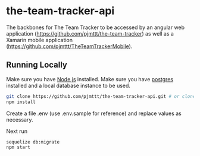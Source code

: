 # the-team-tracker-api
The backbones for The Team Tracker to be accessed by an angular web application (https://github.com/pjmttt/the-team-tracker) as well as a Xamarin mobile application (https://github.com/pjmttt/TheTeamTrackerMobile).

## Running Locally

Make sure you have [Node.js](http://nodejs.org/) installed.
Make sure you have [postgres](https://www.postgresql.org/) installed and a local database instance to be used.

```sh
git clone https://github.com/pjmttt/the-team-tracker-api.git # or clone your own fork
npm install
```

Create a file .env (use .env.sample for reference) and replace values as necessary.

Next run

```sh
sequelize db:migrate
npm start
```
